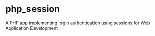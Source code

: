 # php_session
A PHP app implementing login authentication using sessions for Web Application Development
